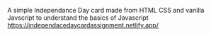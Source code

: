 A simple Independance Day card made from HTML CSS and vanilla Javscript to understand the basics of Javascript  https://independacedaycardassignment.netlify.app/
